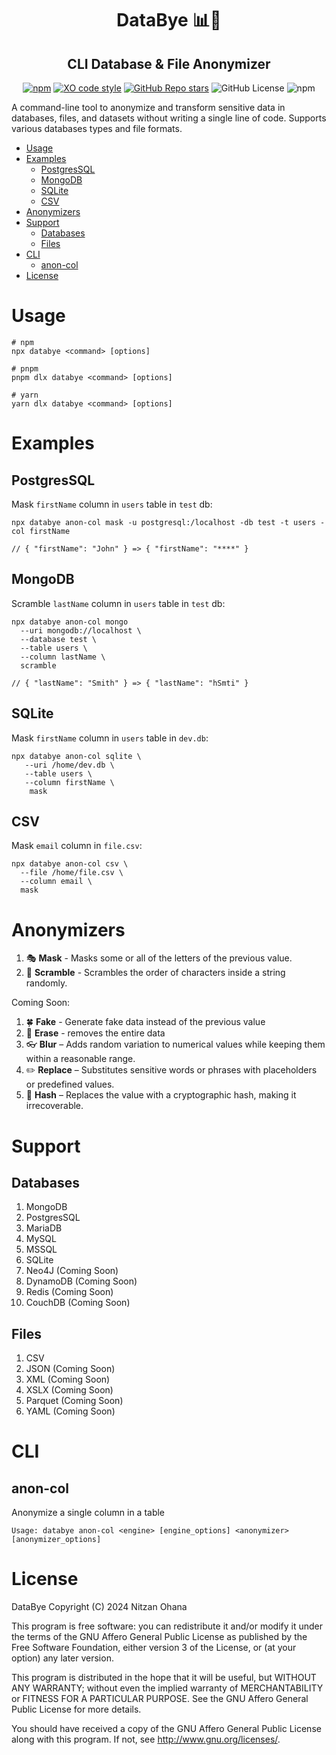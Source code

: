

<h1 align="center">DataBye 📊👋</h1>
<h2 align="center">CLI Database & File Anonymizer</h2>

<div align="center">

[![npm](https://img.shields.io/npm/v/databye)](https://www.npmjs.com/package/databye)
[![XO code style](https://img.shields.io/badge/code_style-XO-5ed9c7.svg)](https://github.com/xojs/xo)
[![GitHub Repo stars](https://img.shields.io/github/stars/nitzano/databye?style=flat)](https://github.com/nitzano/databye/stargazers)
![GitHub License](https://img.shields.io/github/license/nitzano/databye)
![npm](https://img.shields.io/npm/dw/databye)

</div>

A command-line tool to anonymize and transform sensitive data in databases, files, and datasets without writing a single line of code. Supports various databases types and file formats. 

- [Usage](#usage)
- [Examples](#examples)
  - [PostgresSQL](#postgressql)
  - [MongoDB](#mongodb)
  - [SQLite](#sqlite)
  - [CSV](#csv)
- [Anonymizers](#anonymizers)
- [Support](#support)
  - [Databases](#databases)
  - [Files](#files)
- [CLI](#cli)
  - [anon-col](#anon-col)
- [License](#license)


# Usage


```
# npm
npx databye <command> [options]

# pnpm
pnpm dlx databye <command> [options]

# yarn
yarn dlx databye <command> [options]
```

# Examples

## PostgresSQL

Mask `firstName` column in `users` table in `test` db:
```
npx databye anon-col mask -u postgresql:/localhost -db test -t users -col firstName

// { "firstName": "John" } => { "firstName": "****" }
```

## MongoDB

Scramble `lastName` column in `users` table in `test` db:
```
npx databye anon-col mongo 
  --uri mongodb://localhost \
  --database test \ 
  --table users \ 
  --column lastName \
  scramble

// { "lastName": "Smith" } => { "lastName": "hSmti" }
```

## SQLite

Mask `firstName` column in `users` table in `dev.db`:
```
npx databye anon-col sqlite \
   --uri /home/dev.db \
   --table users \
   --column firstName \
    mask
```

## CSV

Mask `email` column in `file.csv`:
```
npx databye anon-col csv \ 
  --file /home/file.csv \ 
  --column email \ 
  mask
```

# Anonymizers

1. 🎭 **Mask** - Masks some or all of the letters of the previous value.
2. 🔀 **Scramble** - Scrambles the order of characters inside a string randomly.

Coming Soon:

1. 🍀 **Fake** - Generate fake data instead of the previous value
2. 🧽 **Erase**  - removes the entire data
3. 👓 **Blur** – Adds random variation to numerical values while keeping them within a reasonable range.
4. ✏️ **Replace** – Substitutes sensitive words or phrases with placeholders or predefined values.
5. 🔐 **Hash** – Replaces the value with a cryptographic hash, making it irrecoverable.

# Support

## Databases

1. MongoDB 
2. PostgresSQL
3. MariaDB
4. MySQL
5. MSSQL
6. SQLite
7. Neo4J (Coming Soon)
8. DynamoDB (Coming Soon)
9. Redis (Coming Soon)
10. CouchDB (Coming Soon)

## Files 

1. CSV 
2. JSON (Coming Soon)
3. XML (Coming Soon)
4. XSLX (Coming Soon)
5. Parquet (Coming Soon)
6. YAML (Coming Soon)



# CLI

## anon-col 

Anonymize a single column in a table

```
Usage: databye anon-col <engine> [engine_options] <anonymizer> [anonymizer_options]
```

# License

DataBye
Copyright (C) 2024 Nitzan Ohana

This program is free software: you can redistribute it and/or modify
it under the terms of the GNU Affero General Public License as published by
the Free Software Foundation, either version 3 of the License, or
(at your option) any later version.

This program is distributed in the hope that it will be useful,
but WITHOUT ANY WARRANTY; without even the implied warranty of
MERCHANTABILITY or FITNESS FOR A PARTICULAR PURPOSE.  See the
GNU Affero General Public License for more details.

You should have received a copy of the GNU Affero General Public License
along with this program.  If not, see <http://www.gnu.org/licenses/>.